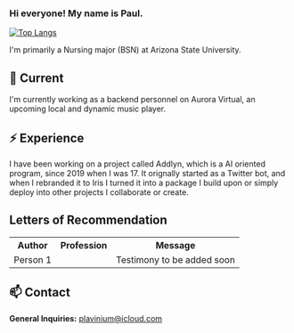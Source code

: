 ### Hi everyone! My name is Paul.

[![Top Langs](https://github-readme-stats.vercel.app/api/top-langs/?username=lunatrifx)](https://github.com/anuraghazra/github-readme-stats)

I'm primarily a Nursing major (BSN) at Arizona State University.

## 🔭 Current

I'm currently working as a backend personnel on Aurora Virtual, an upcoming local and dynamic music player.

## ⚡️ Experience

I have been working on a project called Addlyn, which is a AI oriented program, since 2019 when I was 17. It orignally started as a Twitter bot, and when I rebranded it to Iris I turned it into a package I build upon or simply deploy into other projects I collaborate or create.


## Letters of Recommendation

<table>
  <tr>
    <th>Author</th>
    <th>Profession</th>
    <th>Message</th>
  </tr>
  <tr>
    <td>Person 1</td></td>
    <td></td>
    <td> Testimony to be added soon</td>
  </tr>
</table>

## 📫 Contact

**General Inquiries:** plavinium@icloud.com


